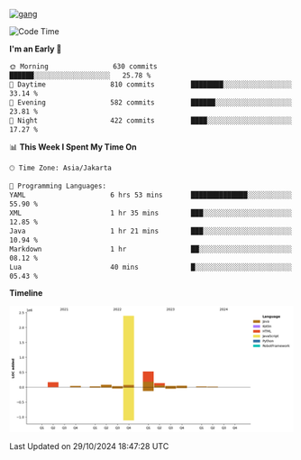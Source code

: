 <!-- [<img src='https://dev.karakun.com/assets/posts/2018-09-16-jc-java-article/3duke_suspects.jpg' alt='java'>](https://github.com/yeahbutstill) -->
[<img src='https://asset-2.tstatic.net/tribunnewswiki/foto/bank/images/Mozart.jpg' alt='gang'>](https://github.com/yeahbutstill)

<!--START_SECTION:waka-->
![Code Time](http://img.shields.io/badge/Code%20Time-2%2C846%20hrs%2016%20mins-blue)

**I'm an Early 🐤** 

```text
🌞 Morning                630 commits         ██████░░░░░░░░░░░░░░░░░░░   25.78 % 
🌆 Daytime                810 commits         ████████░░░░░░░░░░░░░░░░░   33.14 % 
🌃 Evening                582 commits         ██████░░░░░░░░░░░░░░░░░░░   23.81 % 
🌙 Night                  422 commits         ████░░░░░░░░░░░░░░░░░░░░░   17.27 % 
```


📊 **This Week I Spent My Time On** 

```text
🕑︎ Time Zone: Asia/Jakarta

💬 Programming Languages: 
YAML                     6 hrs 53 mins       ██████████████░░░░░░░░░░░   55.90 % 
XML                      1 hr 35 mins        ███░░░░░░░░░░░░░░░░░░░░░░   12.85 % 
Java                     1 hr 21 mins        ███░░░░░░░░░░░░░░░░░░░░░░   10.94 % 
Markdown                 1 hr                ██░░░░░░░░░░░░░░░░░░░░░░░   08.12 % 
Lua                      40 mins             █░░░░░░░░░░░░░░░░░░░░░░░░   05.43 % 
```

**Timeline**

![Lines of Code chart](https://raw.githubusercontent.com/yeahbutstill/yeahbutstill/main/assets/bar_graph.png)


 Last Updated on 29/10/2024 18:47:28 UTC
<!--END_SECTION:waka-->
